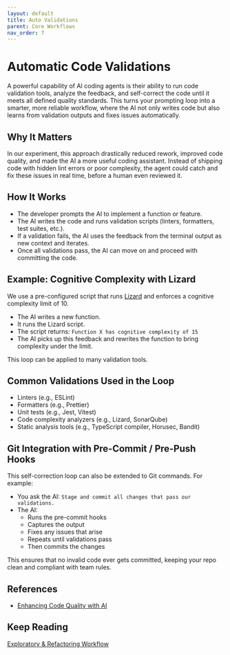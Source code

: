 ```yaml
---
layout: default
title: Auto Validations
parent: Core Workflows
nav_order: 7
---
```


# Automatic Code Validations

A powerful capability of AI coding agents is their ability to run code validation tools, analyze the feedback, and self-correct the code until it meets all defined quality standards. This turns your prompting loop into a smarter, more reliable workflow, where the AI not only writes code but also learns from validation outputs and fixes issues automatically.

## Why It Matters

In our experiment, this approach drastically reduced rework, improved code quality, and made the AI a more useful coding assistant. Instead of shipping code with hidden lint errors or poor complexity, the agent could catch and fix these issues in real time, before a human even reviewed it.

## How It Works

- The developer prompts the AI to implement a function or feature.
- The AI writes the code and runs validation scripts (linters, formatters, test suites, etc.).
- If a validation fails, the AI uses the feedback from the terminal output as new context and iterates.
- Once all validations pass, the AI can move on and proceed with committing the code.

## Example: Cognitive Complexity with Lizard

We use a pre-configured script that runs [Lizard](https://github.com/terryyin/lizard) and enforces a cognitive complexity limit of 10.

- The AI writes a new function.
- It runs the Lizard script.
- The script returns: `Function X has cognitive complexity of 15`
- The AI picks up this feedback and rewrites the function to bring complexity under the limit.

This loop can be applied to many validation tools.

## Common Validations Used in the Loop

- Linters (e.g., ESLint)
- Formatters (e.g., Prettier)
- Unit tests (e.g., Jest, Vitest)
- Code complexity analyzers (e.g., Lizard, SonarQube)
- Static analysis tools (e.g., TypeScript compiler, Horusec, Bandit)

## Git Integration with Pre-Commit / Pre-Push Hooks

This self-correction loop can also be extended to Git commands. For example:

- You ask the AI: `Stage and commit all changes that pass our validations.`
- The AI:
  - Runs the pre-commit hooks
  - Captures the output
  - Fixes any issues that arise
  - Repeats until validations pass
  - Then commits the changes

This ensures that no invalid code ever gets committed, keeping your repo clean and compliant with team rules.

## References

- [Enhancing Code Quality with AI](https://www.loom.com/share/32bd23d355d9438587d55d7a87b58ed1)

## Keep Reading

[Exploratory & Refactoring Workflow](./WORKFLOW_EXPLORATORY.md)
